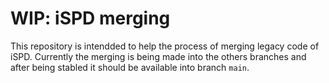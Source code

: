 # WIP: iSPD merging

This repository is intendded to help the process of merging legacy code of
iSPD. Currently the merging is being made into the others branches and after
being stabled it should be available into branch `main`.
